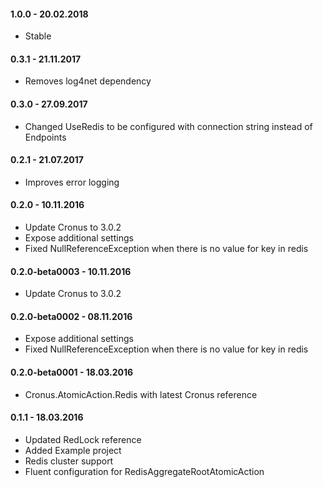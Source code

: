 #### 1.0.0 - 20.02.2018
* Stable

#### 0.3.1 - 21.11.2017
* Removes log4net dependency

#### 0.3.0 - 27.09.2017
* Changed UseRedis to be configured with connection string instead of Endpoints

#### 0.2.1 - 21.07.2017
* Improves error logging

#### 0.2.0 - 10.11.2016
* Update Cronus to 3.0.2
* Expose additional settings
* Fixed NullReferenceException when there is no value for key in redis

#### 0.2.0-beta0003 - 10.11.2016
* Update Cronus to 3.0.2

#### 0.2.0-beta0002 - 08.11.2016
* Expose additional settings
* Fixed NullReferenceException when there is no value for key in redis

#### 0.2.0-beta0001 - 18.03.2016
* Cronus.AtomicAction.Redis with latest Cronus reference

#### 0.1.1 - 18.03.2016
* Updated RedLock reference
* Added Example project
* Redis cluster support
* Fluent configuration for RedisAggregateRootAtomicAction

